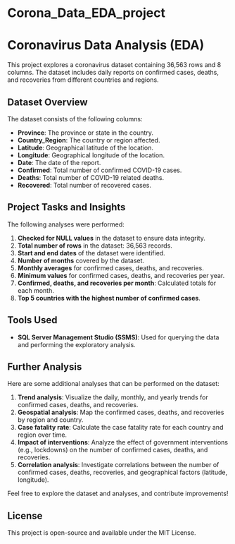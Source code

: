 # Corona_Data_EDA_project
# Coronavirus Data Analysis (EDA)

This project explores a coronavirus dataset containing 36,563 rows and 8 columns. The dataset includes daily reports on confirmed cases, deaths, and recoveries from different countries and regions.

## Dataset Overview

The dataset consists of the following columns:
- **Province**: The province or state in the country.
- **Country_Region**: The country or region affected.
- **Latitude**: Geographical latitude of the location.
- **Longitude**: Geographical longitude of the location.
- **Date**: The date of the report.
- **Confirmed**: Total number of confirmed COVID-19 cases.
- **Deaths**: Total number of COVID-19 related deaths.
- **Recovered**: Total number of recovered cases.

## Project Tasks and Insights

The following analyses were performed:

1. **Checked for NULL values** in the dataset to ensure data integrity.
2. **Total number of rows** in the dataset: 36,563 records.
3. **Start and end dates** of the dataset were identified.
4. **Number of months** covered by the dataset.
5. **Monthly averages** for confirmed cases, deaths, and recoveries.
6. **Minimum values** for confirmed cases, deaths, and recoveries per year.
7. **Confirmed, deaths, and recoveries per month**: Calculated totals for each month.
8. **Top 5 countries with the highest number of confirmed cases**.

## Tools Used

- **SQL Server Management Studio (SSMS)**: Used for querying the data and performing the exploratory analysis.

## Further Analysis

Here are some additional analyses that can be performed on the dataset:
1. **Trend analysis**: Visualize the daily, monthly, and yearly trends for confirmed cases, deaths, and recoveries.
2. **Geospatial analysis**: Map the confirmed cases, deaths, and recoveries by region and country.
3. **Case fatality rate**: Calculate the case fatality rate for each country and region over time.
4. **Impact of interventions**: Analyze the effect of government interventions (e.g., lockdowns) on the number of confirmed cases, deaths, and recoveries.
5. **Correlation analysis**: Investigate correlations between the number of confirmed cases, deaths, recoveries, and geographical factors (latitude, longitude).

Feel free to explore the dataset and analyses, and contribute improvements!

## License

This project is open-source and available under the MIT License.
